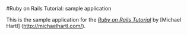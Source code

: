 #Ruby on Rails Tutorial: sample application

This is the sample application for the [*Ruby on Rails Tutorial*](http://railstutorial.org/) by [Michael Hartl] (http://michaelhartl.com/).
